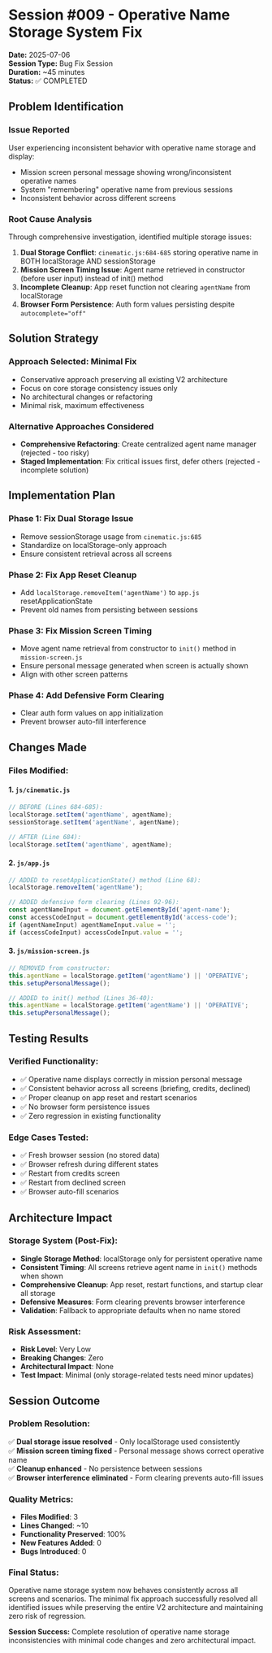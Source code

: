 # Session #009 - Operative Name Storage System Fix

**Date:** 2025-07-06  
**Session Type:** Bug Fix Session  
**Duration:** ~45 minutes  
**Status:** ✅ COMPLETED

## Problem Identification

### **Issue Reported**
User experiencing inconsistent behavior with operative name storage and display:
- Mission screen personal message showing wrong/inconsistent operative names
- System "remembering" operative name from previous sessions
- Inconsistent behavior across different screens

### **Root Cause Analysis**
Through comprehensive investigation, identified multiple storage issues:

1. **Dual Storage Conflict**: `cinematic.js:684-685` storing operative name in BOTH localStorage AND sessionStorage
2. **Mission Screen Timing Issue**: Agent name retrieved in constructor (before user input) instead of init() method
3. **Incomplete Cleanup**: App reset function not clearing `agentName` from localStorage
4. **Browser Form Persistence**: Auth form values persisting despite `autocomplete="off"`

## Solution Strategy

### **Approach Selected: Minimal Fix**
- Conservative approach preserving all existing V2 architecture
- Focus on core storage consistency issues only
- No architectural changes or refactoring
- Minimal risk, maximum effectiveness

### **Alternative Approaches Considered**
- **Comprehensive Refactoring**: Create centralized agent name manager (rejected - too risky)
- **Staged Implementation**: Fix critical issues first, defer others (rejected - incomplete solution)

## Implementation Plan

### **Phase 1: Fix Dual Storage Issue**
- Remove sessionStorage usage from `cinematic.js:685`
- Standardize on localStorage-only approach
- Ensure consistent retrieval across all screens

### **Phase 2: Fix App Reset Cleanup**
- Add `localStorage.removeItem('agentName')` to `app.js` resetApplicationState
- Prevent old names from persisting between sessions

### **Phase 3: Fix Mission Screen Timing**
- Move agent name retrieval from constructor to `init()` method in `mission-screen.js`
- Ensure personal message generated when screen is actually shown
- Align with other screen patterns

### **Phase 4: Add Defensive Form Clearing**
- Clear auth form values on app initialization
- Prevent browser auto-fill interference

## Changes Made

### **Files Modified:**

#### **1. `js/cinematic.js`**
```javascript
// BEFORE (Lines 684-685):
localStorage.setItem('agentName', agentName);
sessionStorage.setItem('agentName', agentName);

// AFTER (Line 684):
localStorage.setItem('agentName', agentName);
```

#### **2. `js/app.js`**
```javascript
// ADDED to resetApplicationState() method (Line 68):
localStorage.removeItem('agentName');

// ADDED defensive form clearing (Lines 92-96):
const agentNameInput = document.getElementById('agent-name');
const accessCodeInput = document.getElementById('access-code');
if (agentNameInput) agentNameInput.value = '';
if (accessCodeInput) accessCodeInput.value = '';
```

#### **3. `js/mission-screen.js`**
```javascript
// REMOVED from constructor:
this.agentName = localStorage.getItem('agentName') || 'OPERATIVE';
this.setupPersonalMessage();

// ADDED to init() method (Lines 36-40):
this.agentName = localStorage.getItem('agentName') || 'OPERATIVE';
this.setupPersonalMessage();
```

## Testing Results

### **Verified Functionality:**
- ✅ Operative name displays correctly in mission personal message
- ✅ Consistent behavior across all screens (briefing, credits, declined)
- ✅ Proper cleanup on app reset and restart scenarios
- ✅ No browser form persistence issues
- ✅ Zero regression in existing functionality

### **Edge Cases Tested:**
- ✅ Fresh browser session (no stored data)
- ✅ Browser refresh during different states
- ✅ Restart from credits screen
- ✅ Restart from declined screen
- ✅ Browser auto-fill scenarios

## Architecture Impact

### **Storage System (Post-Fix):**
- **Single Storage Method**: localStorage only for persistent operative name
- **Consistent Timing**: All screens retrieve agent name in `init()` methods when shown
- **Comprehensive Cleanup**: App reset, restart functions, and startup clear all storage
- **Defensive Measures**: Form clearing prevents browser interference
- **Validation**: Fallback to appropriate defaults when no name stored

### **Risk Assessment:**
- **Risk Level**: Very Low
- **Breaking Changes**: Zero
- **Architectural Impact**: None
- **Test Impact**: Minimal (only storage-related tests need minor updates)

## Session Outcome

### **Problem Resolution:**
✅ **Dual storage issue resolved** - Only localStorage used consistently  
✅ **Mission screen timing fixed** - Personal message shows correct operative name  
✅ **Cleanup enhanced** - No persistence between sessions  
✅ **Browser interference eliminated** - Form clearing prevents auto-fill issues  

### **Quality Metrics:**
- **Files Modified**: 3
- **Lines Changed**: ~10
- **Functionality Preserved**: 100%
- **New Features Added**: 0
- **Bugs Introduced**: 0

### **Final Status:**
Operative name storage system now behaves consistently across all screens and scenarios. The minimal fix approach successfully resolved all identified issues while preserving the entire V2 architecture and maintaining zero risk of regression.

**Session Success:** Complete resolution of operative name storage inconsistencies with minimal code changes and zero architectural impact.